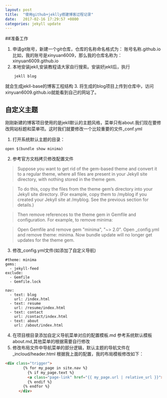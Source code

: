 ```yaml
---
layout: post
title:  "使用github+jeklly搭建博客过程记录"
date:   2017-02-16 17:29:57 +0800
categories: jekyll update
---
```



##准备工作 
1. 申请git账号，新建一个git仓库，仓库的名称命名格式为：
账号名称.github.io
比如，我的账号是xinyuan6009，那么我的仓库名称为：
xinyuan6009.github.io
2. 本地安装jekll,安装教程请大家自行搜索。安装好jekll后，执行
```shell
    jekll blog
```
就会生成jekll-base的博客工程结构
3. 将生成的blog项目上传到仓库中，访问xinyuan6009.github.io就能看到自己的网站了。

## 自定义主题
刚刚新建的博客项目使用的是jekll默认的主题风格，菜单只有about.我们现在要修改网站标题和菜单项。这时我们就要修改一个比较重要的文件_conf.yml

1. 打开系统默认主题的目录：

```shell
open $(bundle show minima)
```
2. 参考官方文档拷贝修改配置文件
>Suppose you want to get rid of the gem-based theme and convert it to a regular theme, where all files are present in your Jekyll site directory, with nothing stored in the theme gem.

>To do this, copy the files from the theme gem’s directory into your Jekyll site directory. (For example, copy them to /myblog if you created your Jekyll site at /myblog. See the previous section for details.)

>Then remove references to the theme gem in Gemfile and configuration. For example, to remove minima:

>Open Gemfile and remove gem "minima", "~> 2.0".
Open _config.yml and remove theme: minima.
Now bundle update will no longer get updates for the theme gem.

3. 修改_config.yml文件(如添加了自定义导航)

```shell
#theme: minima
gems:
  - jekyll-feed
exclude:
  - Gemfile
  - Gemfile.lock

nav:
  - text: blog
    url: /index.html
  - text: resume
    url: /resume/index.html
  - text: contact
    url: /contact/index.html
  - text: about
    url: /about/index.html
```
4. 在项目根目录添加自定义导航菜单对应的配置模板.md 参考系统默认模板about.md,其他菜单的根据需要自行修改
5. 修改布局文件中导航菜单的部分逻辑，默认主题的导航文件在_incloud/header.html
根据我上面的配置，我的布局模板修改如下：

```html
<div class="trigger">
        {% for my_page in site.nav %}
          {% if my_page.text %}
          <a class="page-link" href="{{ my_page.url | relative_url }}">{{ my_page.text | escape }}</a>
          {% endif %}
        {% endfor %}
      </div>
```


